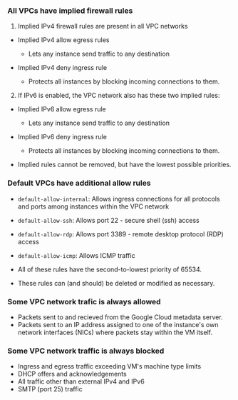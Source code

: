 ### All VPCs have implied firewall rules
1. Implied IPv4 firewall rules are present in all VPC networks
- Implied IPv4 allow egress rules
    - Lets any instance send traffic to any destination

- Implied IPv4 deny ingress rule
    - Protects all instances by blocking incoming connections to them.


2. If IPv6 is enabled, the VPC network also has these two implied rules:
- Implied IPv6 allow egress rule
    - Lets any instance send traffic to any destination

- Implied IPv6 deny ingress rule
    - Protects all instances by blocking incoming connections to them.

- Implied rules cannot be removed, but have the lowest possible priorities.

### Default VPCs have additional allow rules
- `default-allow-internal`: Allows ingress connections for all protocols and ports among instances within the VPC network

- `default-allow-ssh`: Allows port 22 - secure shell (ssh) access

- `default-allow-rdp`: Allows port 3389 - remote desktop protocol (RDP) access

- `default-allow-icmp`: Allows ICMP traffic

- All of these rules have the second-to-lowest priority of 65534.
- These rules can (and should) be deleted or modified as necessary.

### Some VPC network trafic is always allowed
- Packets sent to and recieved from the Google Cloud metadata server.
- Packets sent to an IP address assigned to one of the instance's own network interfaces (NICs) where packets stay within the VM itself.

### Some VPC network traffic is always blocked
- Ingress and egress traffic exceeding VM's machine type limits
- DHCP offers and acknowledgements
- All traffic other than external IPv4 and IPv6
- SMTP (port 25) traffic


